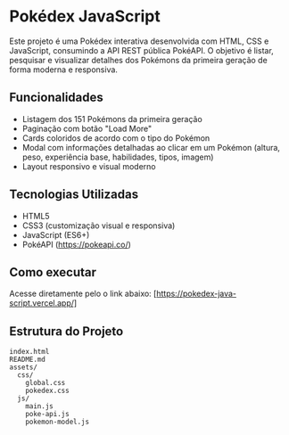 # Pokédex JavaScript

Este projeto é uma Pokédex interativa desenvolvida com HTML, CSS e JavaScript, consumindo a API REST pública PokéAPI. O objetivo é listar, pesquisar e visualizar detalhes dos Pokémons da primeira geração de forma moderna e responsiva.

## Funcionalidades

- Listagem dos 151 Pokémons da primeira geração
- Paginação com botão "Load More"
- Cards coloridos de acordo com o tipo do Pokémon
- Modal com informações detalhadas ao clicar em um Pokémon (altura, peso, experiência base, habilidades, tipos, imagem)
- Layout responsivo e visual moderno

## Tecnologias Utilizadas

- HTML5
- CSS3 (customização visual e responsiva)
- JavaScript (ES6+)
- PokéAPI (https://pokeapi.co/)

## Como executar

Acesse diretamente pelo o link abaixo:
[https://pokedex-java-script.vercel.app/]

## Estrutura do Projeto

```
index.html
README.md
assets/
  css/
    global.css
    pokedex.css
  js/
    main.js
    poke-api.js
    pokemon-model.js



